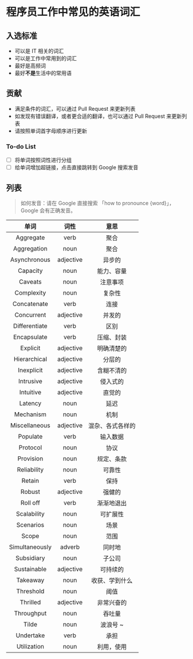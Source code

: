 # 程序员工作中常见的英语词汇

## 入选标准

- 可以是 IT 相关的词汇
- 可以是工作中常用到的词汇
- 最好是高频词
- 最好**不是**生活中的常用语

## 贡献

- 满足条件的词汇，可以通过 Pull Request 来更新列表
- 如发现有错误翻译，或者更合适的翻译，也可以通过 Pull Request 来更新列表
- 请按照单词首字母顺序进行更新

### To-do List

- [ ] 将单词按照词性进行分组
- [ ] 给单词增加超链接，点击直接跳转到 Google 搜索发音

## 列表

> 如何发音：请在 Google 直接搜索 「how to pronounce {word}」，Google 会有正确发音。

|      单词      |   词性    |       意思       |
| :------------: | :-------: | :--------------: |
|   Aggregate    |   verb    |       聚合       |
|  Aggregation   |   noun    |       聚合       |
|  Asynchronous  | adjective |      异步的      |
|    Capacity    |   noun    |    能力、容量    |
|    Caveats     |   noun    |     注意事项     |
|   Complexity   |   noun    |      复杂性      |
|  Concatenate   |   verb    |       连接       |
|   Concurrent   | adjective |      并发的      |
| Differentiate  |   verb    |       区别       |
|  Encapsulate   |   verb    |    压缩、封装    |
|    Explicit    | adjective |    明确清楚的    |
|  Hierarchical  | adjective |      分层的      |
|   Inexplicit   | adjective |    含糊不清的    |
|   Intrusive    | adjective |     侵入式的     |
|   Intuitive    | adjective |      直觉的      |
|    Latency     |   noun    |       延迟       |
|   Mechanism    |   noun    |       机制       |
| Miscellaneous  | adjective | 混杂、各式各样的 |
|    Populate    |   verb    |     输入数据     |
|    Protocol    |   noun    |       协议       |
|   Provision    |   noun    |    规定、条款    |
|  Reliability   |   noun    |      可靠性      |
|     Retain     |   verb    |       保持       |
|     Robust     | adjective |      强健的      |
|    Roll off    |   verb    |    渐渐地退出    |
|  Scalability   |   noun    |     可扩展性     |
|   Scenarios    |   noun    |       场景       |
|     Scope      |   noun    |       范围       |
| Simultaneously |  adverb   |      同时地      |
|   Subsidiary   |   noun    |      子公司      |
|  Sustainable   | adjective |     可持续的     |
|    Takeaway    |   noun    |  收获、学到什么  |
|   Threshold    |   noun    |       阈值       |
|    Thrilled    | adjective |    非常兴奋的    |
|   Throughput   |   noun    |      吞吐量      |
|     Tilde      |   noun    |     波浪号 ~     |
|   Undertake    |   verb    |       承担       |
|  Utilization   |   noun    |    利用，使用    |
